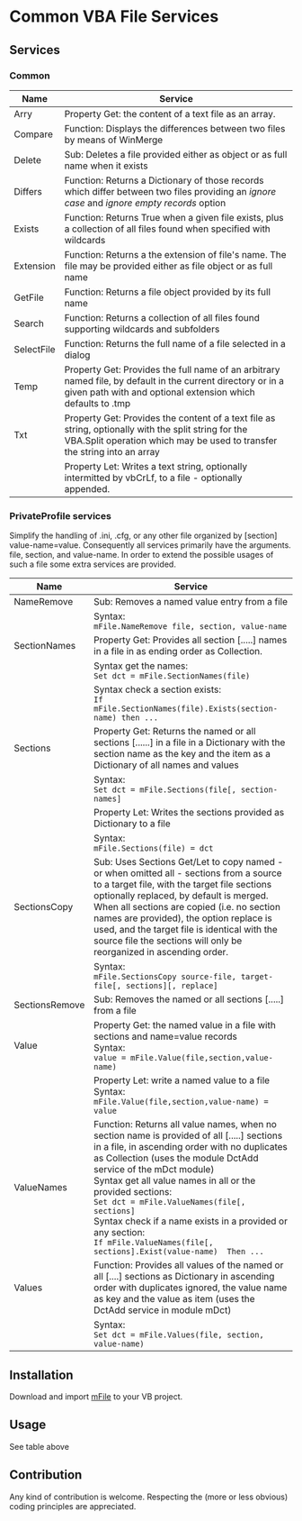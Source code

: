 # Common VBA File Services
## Services
### Common

| Name           | Service                                    |
| -------------- | ------------------------------------------ |
| Arry           | Property Get: the content of a text file as an array.|
| Compare        | Function: Displays the differences between two files by means of WinMerge |
| Delete         | Sub: Deletes a file provided either as object or as full name when it exists  |
| Differs        | Function: Returns a Dictionary of those records which differ between two files providing an _ignore case_ and _ignore empty records_ option |
| Exists         | Function: Returns True when a given file exists, plus a collection of all files found when specified with wildcards |
| Extension      | Function: Returns a the extension of file's name. The file may be provided either as file object or as full name|
| GetFile        | Function: Returns a file object provided by its full name |
| Search         | Function: Returns a collection of all files found supporting wildcards and subfolders | 
| SelectFile     | Function: Returns the full name of a file selected in a dialog |
| Temp           | Property Get: Provides the full name of an arbitrary named file, by default in the current directory or in a given path with and optional extension which defaults to .tmp | 
| Txt            | Property Get: Provides the content of a text file as string, optionally with the split string for the VBA.Split operation which may be used to transfer the string into an array |
|                | Property Let: Writes a text string, optionally intermitted by vbCrLf, to a file - optionally appended. |

### PrivateProfile services
Simplify the handling of .ini, .cfg, or any other file organized by [section] value-name=value. Consequently all services primarily have the arguments. file, section, and value-name. In order to extend the possible usages of such a file some extra services are provided. 

| Name           | Service                                      |
| -------------- | -------------------------------------------- |
| NameRemove     | Sub: Removes a named value entry from a file |
|                | Syntax:<br>`mFile.NameRemove file, section, value-name` |
| SectionNames   | Property Get: Provides all section [.....] names in a file in as ending order as Collection. |
|                | Syntax get the names:<br>`Set dct = mFile.SectionNames(file)`|
|                | Syntax check a section exists:<br>`If mFile.SectionNames(file).Exists(section-name) then ...`
| Sections       | Property Get: Returns the named or all sections [......] in a file in a Dictionary with the section name as the key and the item as a Dictionary of all names and values |
|                | Syntax:<br>`Set dct = mFile.Sections(file[, section-names]` |
|                | Property Let: Writes the sections provided as Dictionary to a file|
|                | Syntax:<br>`mFile.Sections(file) = dct` |
| SectionsCopy   | Sub: Uses Sections Get/Let to copy named - or when omitted all - sections from a source to a target file, with the target file sections optionally replaced, by default is merged. When all sections are copied (i.e. no section names are provided), the option replace is used, and the target file is identical with the source file the sections will only be reorganized in ascending order. |
|                | Syntax:<br>`mFile.SectionsCopy source-file, target-file[, sections][, replace]`|
| SectionsRemove | Sub: Removes the named or all sections [.....] from a file |
| Value          | Property Get: the named value in a file with sections and name=value records<br>Syntax:<br>`value = mFile.Value(file,section,value-name)` |
|                | Property Let: write a named value to a file<br>Syntax:<br>`mFile.Value(file,section,value-name) = value` |
| ValueNames     | Function: Returns all value names, when no section name is provided of all [.....] sections in a file, in ascending order with no duplicates as Collection (uses the module DctAdd service of the mDct module)<br>Syntax get all value names in all or the provided sections:<br>`Set dct = mFile.ValueNames(file[, sections]`<br>Syntax check if a name exists in a provided or any section:<br>`If mFile.ValueNames(file[, sections].Exist(value-name)  Then ...`
| Values         | Function: Provides all values of the named or all [....] sections as Dictionary in ascending order with duplicates ignored, the value name as key and the value as item (uses the DctAdd service in module mDct)|
|                | Syntax:<br>`Set dct = mFile.Values(file, section, value-name)`<br>

## Installation
Download and import [mFile][1] to your VB project.

## Usage
See table above

## Contribution
Any kind of contribution is welcome. Respecting the (more or less obvious) coding principles are appreciated.

[1]:https://gitcdn.link/repo/warbe-maker/Common-VBA-File-Services/master/mFile.bas